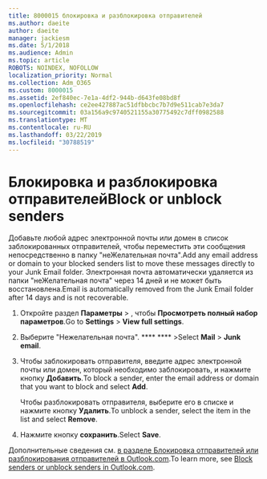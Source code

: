 ```yaml
---
title: 8000015 блокировка и разблокировка отправителей
ms.author: daeite
author: daeite
manager: jackiesm
ms.date: 5/1/2018
ms.audience: Admin
ms.topic: article
ROBOTS: NOINDEX, NOFOLLOW
localization_priority: Normal
ms.collection: Adm_O365
ms.custom: 8000015
ms.assetid: 2ef840ec-7e1a-4df2-944b-d643fe08bd8f
ms.openlocfilehash: ce2ee427887ac51dfbbcbc7b7d9e511cab7e3da7
ms.sourcegitcommit: 03a156a9c9740521155a30775492c7dff0982588
ms.translationtype: MT
ms.contentlocale: ru-RU
ms.lasthandoff: 03/22/2019
ms.locfileid: "30788519"
---
```

# <a name="block-or-unblock-senders"></a><span data-ttu-id="d0479-102">Блокировка и разблокировка отправителей</span><span class="sxs-lookup"><span data-stu-id="d0479-102">Block or unblock senders</span></span>

<span data-ttu-id="d0479-103">Добавьте любой адрес электронной почты или домен в список заблокированных отправителей, чтобы переместить эти сообщения непосредственно в папку "неЖелательная почта".</span><span class="sxs-lookup"><span data-stu-id="d0479-103">Add any email address or domain to your blocked senders list to move these messages directly to your Junk Email folder.</span></span> <span data-ttu-id="d0479-104">Электронная почта автоматически удаляется из папки "неЖелательная почта" через 14 дней и не может быть восстановлена.</span><span class="sxs-lookup"><span data-stu-id="d0479-104">Email is automatically removed from the Junk Email folder after 14 days and is not recoverable.</span></span>
  
1. <span data-ttu-id="d0479-105">Откройте раздел **Параметры** \> , чтобы **Просмотреть полный набор параметров**.</span><span class="sxs-lookup"><span data-stu-id="d0479-105">Go to **Settings** \> **View full settings**.</span></span> 
    
2. <span data-ttu-id="d0479-106">Выберите "Нежелательная почта". \*\*\*\* \*\*\*\* \></span><span class="sxs-lookup"><span data-stu-id="d0479-106">Select **Mail** \> **Junk email**.</span></span> 
    
3. <span data-ttu-id="d0479-107">Чтобы заблокировать отправителя, введите адрес электронной почты или домен, который необходимо заблокировать, и нажмите кнопку **Добавить**.</span><span class="sxs-lookup"><span data-stu-id="d0479-107">To block a sender, enter the email address or domain that you want to block and select **Add**.</span></span> 
    
    <span data-ttu-id="d0479-108">Чтобы разблокировать отправителя, выберите его в списке и нажмите кнопку **Удалить**.</span><span class="sxs-lookup"><span data-stu-id="d0479-108">To unblock a sender, select the item in the list and select **Remove**.</span></span>
    
4. <span data-ttu-id="d0479-109">Нажмите кнопку **сохранить**.</span><span class="sxs-lookup"><span data-stu-id="d0479-109">Select **Save**.</span></span> 
    
<span data-ttu-id="d0479-110">Дополнительные сведения см. [в разделе Блокировка отправителей или разблокирования отправителей в Outlook.com](https://go.microsoft.com/fwlink/p/?linkid=873133).</span><span class="sxs-lookup"><span data-stu-id="d0479-110">To learn more, see [Block senders or unblock senders in Outlook.com](https://go.microsoft.com/fwlink/p/?linkid=873133).</span></span>
  

